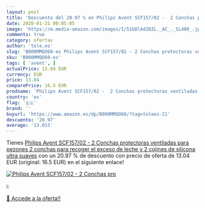 ```yaml
---
layout: post
title: 'Descuento del 20.97 % en Philips Avent SCF157/02 -  2 Conchas pro'
date: 2020-01-31 00:05:05
image: 'https://m.media-amazon.com/images/I/51U8lAdZ8ZL._AC_._SL400_.jpg'
comments: true
category: ofertas
author: 'tole.es'
slug: 'B000MMQO60-es Philips Avent SCF157/02 - 2 Conchas protectoras ventiladas...'
sku: 'B000MMQO60-es'
tags: [ 'avent', ]
actualPrice: 13.04 EUR
currency: EUR
price: 13.04
comparePrice: 16.5 EUR
prodname: 'Philips Avent SCF157/02 -  2 Conchas protectoras ventiladas para pezones  2 conchas para recoger el exceso de leche y 2 cojines de silicona ultra suaves'
country: 'es'
flag: '🇪🇸'
brand: ''
buyurl: 'https://www.amazon.es/dp/B000MMQO60/?tag=tolees-21'
descuento: '20.97'
average: '13.015'
---
```


Tienes [Philips Avent SCF157/02 -  2 Conchas protectoras ventiladas para pezones  2 conchas para recoger el exceso de leche y 2 cojines de silicona ultra suaves](https://www.amazon.es/dp/B000MMQO60/?tag=tolees-21) con un 20.97 % de descuento con precio de oferta de 13.04 EUR (original: 16.5 EUR) en el siguiente enlace!

[![Philips Avent SCF157/02 -  2 Conchas pro](https://m.media-amazon.com/images/I/51U8lAdZ8ZL._AC_._SL400_.jpg)](https://www.amazon.es/dp/B000MMQO60/?tag=tolees-21)

ℹ️:


[🛒 Accede a la oferta!!](https://www.amazon.es/dp/B000MMQO60/?tag=tolees-21)
